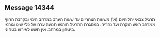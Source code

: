## Message 14344

תרגיל צבאי יחל היום (א') משעות הצהריים עד שעות הערב במרחב הימי ובקרבת החוף ממרחב ראש הנקרה ועד נהריה.
 במסגרת התרגיל תורגש תנועה ערה של כלי שיט וגורמי ביטחון במרחב.
אין חשש לאירוע בטחוני.

